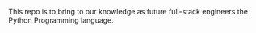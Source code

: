 This repo is to bring to our knowledge as future full-stack engineers the Python Programming language.

